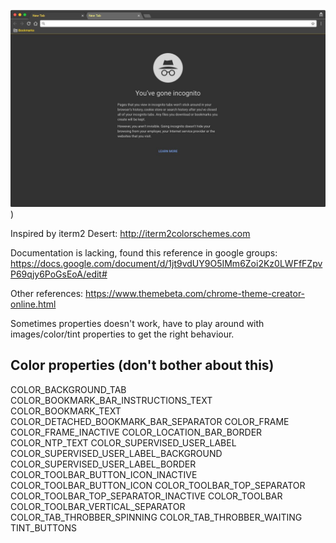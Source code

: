 ![demo](https://github.com/resting/chrome-desert/raw/master/images/demo.jpg))

Inspired by iterm2 Desert: http://iterm2colorschemes.com

Documentation is lacking, found this reference in google groups:
https://docs.google.com/document/d/1jt9vdUY9O5IMm6Zoi2Kz0LWFfFZpvP69qjy6PoGsEoA/edit#

Other references:
https://www.themebeta.com/chrome-theme-creator-online.html

Sometimes properties doesn't work, have to play around with images/color/tint
properties to get the right behaviour.

Color properties (don't bother about this)
----------------

COLOR_BACKGROUND_TAB
COLOR_BOOKMARK_BAR_INSTRUCTIONS_TEXT
COLOR_BOOKMARK_TEXT
COLOR_DETACHED_BOOKMARK_BAR_SEPARATOR
COLOR_FRAME
COLOR_FRAME_INACTIVE
COLOR_LOCATION_BAR_BORDER
COLOR_NTP_TEXT
COLOR_SUPERVISED_USER_LABEL
COLOR_SUPERVISED_USER_LABEL_BACKGROUND
COLOR_SUPERVISED_USER_LABEL_BORDER
COLOR_TOOLBAR_BUTTON_ICON_INACTIVE
COLOR_TOOLBAR_BUTTON_ICON
COLOR_TOOLBAR_TOP_SEPARATOR
COLOR_TOOLBAR_TOP_SEPARATOR_INACTIVE
COLOR_TOOLBAR
COLOR_TOOLBAR_VERTICAL_SEPARATOR
COLOR_TAB_THROBBER_SPINNING
COLOR_TAB_THROBBER_WAITING
TINT_BUTTONS